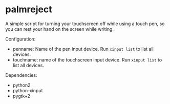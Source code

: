 # palmreject

A simple script for turning your touchscreen off while using a touch pen, so you can rest your hand on the screen while writing.

Configuration:
* penname: Name of the pen input device. Run `xinput list` to list all devices.
* touchname: name of the touchscreen input device. Run `xinput list` to list all devices.

Dependencies:
* python2
* python-xinput
* pygtk+2

